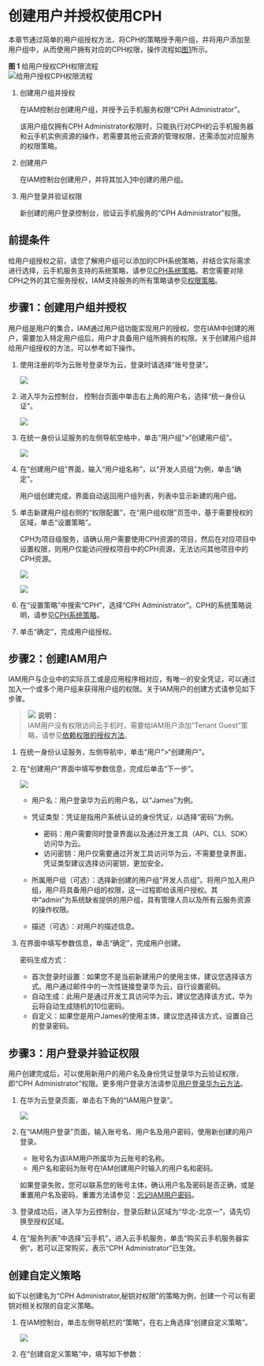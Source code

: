 # 创建用户并授权使用CPH<a name="cph_ug_0016"></a>

本章节通过简单的用户组授权方法，将CPH的策略授予用户组，并将用户添加至用户组中，从而使用户拥有对应的CPH权限，操作流程如[图1](#zh-cn_topic_0173481716_zh-cn_topic_0172268189_fig12481104618719)所示。

**图 1**  给用户授权CPH权限流程<a name="zh-cn_topic_0173481716_zh-cn_topic_0172268189_fig12481104618719"></a>  
![](figures/给用户授权CPH权限流程.jpg "给用户授权CPH权限流程")

1.  <a name="zh-cn_topic_0173481716_zh-cn_topic_0172268189_li10269636890"></a>创建用户组并授权

    在IAM控制台创建用户组，并授予云手机服务权限“CPH Administrator”。

    该用户组仅拥有CPH Administrator权限时，只能执行对CPH的云手机服务器和云手机实例资源的操作，若需要其他云资源的管理权限，还需添加对应服务的权限策略。

2.  创建用户

    在IAM控制台创建用户，并将其加入[1](#zh-cn_topic_0173481716_zh-cn_topic_0172268189_li10269636890)中创建的用户组。

3.  用户登录并验证权限

    新创建的用户登录控制台，验证云手机服务的“CPH Administrator”权限。


## 前提条件<a name="zh-cn_topic_0173481716_zh-cn_topic_0172268189_section1778196161211"></a>

给用户组授权之前，请您了解用户组可以添加的CPH系统策略，并结合实际需求进行选择，云手机服务支持的系统策略，请参见[CPH系统策略](https://support.huaweicloud.com/productdesc-cph/cph_prod_0008.html)。若您需要对除CPH之外的其它服务授权，IAM支持服务的所有策略请参见[权限策略](https://support.huaweicloud.com/usermanual-permissions/zh-cn_topic_0063498930.html)。

## 步骤1：创建用户组并授权<a name="zh-cn_topic_0173481716_zh-cn_topic_0172268189_section11762195801415"></a>

用户组是用户的集合，IAM通过用户组功能实现用户的授权。您在IAM中创建的用户，需要加入特定用户组后，用户才具备用户组所拥有的权限。关于创建用户组并给用户组授权的方法，可以参考如下操作。

1.  使用注册的华为云账号登录华为云，登录时请选择“账号登录”。

    ![](figures/zh-cn_image_0173538681.gif)

2.  进入华为云控制台， 控制台页面中单击右上角的用户名，选择“统一身份认证”。

    ![](figures/zh-cn_image_0173538682.gif)

3.  在统一身份认证服务的左侧导航空格中，单击“用户组”\>“创建用户组”。

    ![](figures/2.png)

4.  在“创建用户组”界面，输入“用户组名称”，以“开发人员组”为例，单击“确定”。

    用户组创建完成，界面自动返回用户组列表，列表中显示新建的用户组。

5.  单击新建用户组右侧的“权限配置”，在“用户组权限”页签中，基于需要授权的区域，单击“设置策略”。

    CPH为项目级服务，请确认用户需要使用CPH资源的项目，然后在对应项目中设置权限，则用户仅能访问授权项目中的CPH资源，无法访问其他项目中的CPH资源。

    ![](figures/1.png)

    ![](figures/权限管理-HEC-10-2.jpg)

6.  在“设置策略”中搜索“CPH”，选择“CPH Administrator”。CPH的系统策略说明，请参见[CPH系统策略](https://support.huaweicloud.com/productdesc-cph/cph_prod_0008.html)。
7.  单击“确定”，完成用户组授权。

## 步骤2：创建IAM用户<a name="zh-cn_topic_0173481716_zh-cn_topic_0172268189_section171517539164"></a>

IAM用户与企业中的实际员工或是应用程序相对应，有唯一的安全凭证，可以通过加入一个或多个用户组来获得用户组的权限。关于IAM用户的创建方式请参见如下步骤。

>![](public_sys-resources/icon-note.gif) **说明：**   
>IAM用户没有权限访问云手机时，需要给IAM用户添加“Tenant Guest”策略，请参见[依赖权限的授权方法](https://support.huaweicloud.com/usermanual-iam/iam_01_0657.html)。  

1.  在统一身份认证服务，左侧导航中，单击“用户”\>“创建用户”。
2.  在“创建用户”界面中填写参数信息，完成后单击“下一步”。

    ![](figures/zh-cn_image_0173538686.gif)

    -   用户名：用户登录华为云的用户名，以“James”为例。
    -   凭证类型：凭证是指用户系统认证的身份凭证，以选择“密码”为例。
        -   密码：用户需要同时登录界面以及通过开发工具（API、CLI、SDK）访问华为云。
        -   访问密钥：用户仅需要通过开发工具访问华为云，不需要登录界面，凭证类型建议选择访问密钥，更加安全。

    -   所属用户组（可选）：选择新创建的用户组“开发人员组”。将用户加入用户组，用户将具备用户组的权限，这一过程即给该用户授权。其中“admin”为系统缺省提供的用户组，具有管理人员以及所有云服务资源的操作权限。
    -   描述（可选）：对用户的描述信息。

3.  在界面中填写参数信息，单击“确定”，完成用户创建。

    密码生成方式：

    -   首次登录时设置：如果您不是当前新建用户的使用主体，建议您选择该方式。用户通过邮件中的一次性链接登录华为云，自行设置密码。
    -   自动生成：此用户是通过开发工具访问华为云，建议您选择该方式，华为云将自动生成随机的10位密码。
    -   自定义：如果您是用户James的使用主体，建议您选择该方式，设置自己的登录密码。


## 步骤3：用户登录并验证权限<a name="zh-cn_topic_0173481716_zh-cn_topic_0172268189_section1761917416202"></a>

用户创建完成后，可以使用新用户的用户名及身份凭证登录华为云验证权限，即“CPH Administrator”权限。更多用户登录方法请参见[用户登录华为云方法](https://support.huaweicloud.com/qs-iam/iam_01_0031.html#section2)。

1.  在华为云登录页面，单击右下角的“IAM用户登录”。

    ![](figures/zh-cn_image_0173538687.gif)

2.  在“IAM用户登录”页面，输入账号名、用户名及用户密码，使用新创建的用户登录。

    -   账号名为该IAM用户所属华为云账号的名称。
    -   用户名和密码为账号在IAM创建用户时输入的用户名和密码。

    如果登录失败，您可以联系您的账号主体，确认用户名及密码是否正确，或是重置用户名及密码，重置方法请参见：[忘记IAM用户密码](https://support.huaweicloud.com/iam_faq/iam_01_0314.html#section1)。

3.  登录成功后，进入华为云控制台，登录后默认区域为“华北-北京一”，请先切换至授权区域。
4.  在“服务列表”中选择“云手机”，进入云手机服务，单击“购买云手机服务器实例”，若可以正常购买，表示“CPH Administrator”已生效。

## 创建自定义策略<a name="section72687192211"></a>

如下以创建名为“CPH Administrator,秘钥对权限”的策略为例，创建一个可以有密钥对相关权限的自定义策略。

1.  在IAM控制台，单击左侧导航栏的“策略”，在右上角选择“创建自定义策略”。

    ![](figures/zh-cn_image_0207589784.png)

2.  在“创建自定义策略”中，填写如下参数：

